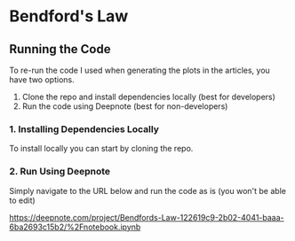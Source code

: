 # Bendford's Law

## Running the Code

To re-run the code I used when generating the plots in the articles, you have two options. 
1. Clone the repo and install dependencies locally (best for developers)
2. Run the code using Deepnote (best for non-developers)
   
### 1. Installing Dependencies Locally
To install locally you can start by cloning the repo.

### 2. Run Using Deepnote
Simply navigate to the URL below and run the code as is (you won't be able to edit)

https://deepnote.com/project/Bendfords-Law-122619c9-2b02-4041-baaa-6ba2693c15b2/%2Fnotebook.ipynb